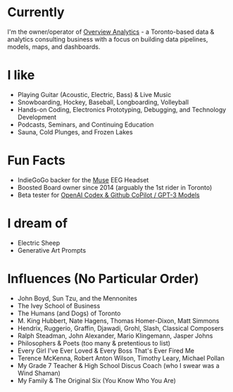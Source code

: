 # Currently
I'm the owner/operator of [Overview Analytics](https://overviewanalytics.ca) - a Toronto-based data & analytics consulting business with a focus on building data pipelines, models, maps, and dashboards. 

# I like
- Playing Guitar (Acoustic, Electric, Bass) & Live Music
- Snowboarding, Hockey, Baseball, Longboarding, Volleyball
- Hands-on Coding, Electronics Prototyping, Debugging, and Technology Development 
- Podcasts, Seminars, and Continuing Education
- Sauna, Cold Plunges, and Frozen Lakes

# Fun Facts
- IndieGoGo backer for the [Muse](https://choosemuse.com) EEG Headset 
- Boosted Board owner since 2014 (arguably the 1st rider in Toronto) 
- Beta tester for [OpenAI Codex & Github CoPilot / GPT-3 Models](https://share.hsforms.com/1GzaACuXwSsmLKPfmphF_1w4sk30?)

# I dream of
- Electric Sheep
- Generative Art Prompts

# Influences (No Particular Order)
- John Boyd, Sun Tzu, and the Mennonites
- The Ivey School of Business
- The Humans (and Dogs) of Toronto
- M. King Hubbert, Nate Hagens, Thomas Homer-Dixon, Matt Simmons
- Hendrix, Ruggerio, Graffin, Djawadi, Grohl, Slash, Classical Composers
- Ralph Steadman, John Alexander, Mario Klingemann, Jasper Johns 
- Philosophers & Poets (too many & pretentious to list)
- Every Girl I've Ever Loved & Every Boss That's Ever Fired Me 
- Terence McKenna, Robert Anton Wilson, Timothy Leary, Michael Pollan 
- My Grade 7 Teacher & High School Discus Coach (who I swear was a Wind Shaman)
- My Family & The Original Six (You Know Who You Are)